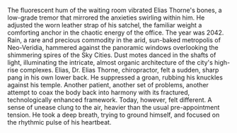 The fluorescent hum of the waiting room vibrated Elias Thorne's bones, a low-grade tremor that mirrored the anxieties swirling within him.  He adjusted the worn leather strap of his satchel, the familiar weight a comforting anchor in the chaotic energy of the office.  The year was 2042.  Rain, a rare and precious commodity in the arid, sun-baked metropolis of Neo-Veridia, hammered against the panoramic windows overlooking the shimmering spires of the Sky Cities. Dust motes danced in the shafts of light, illuminating the intricate, almost organic architecture of the city's high-rise complexes. Elias, Dr. Elias Thorne, chiropractor, felt a sudden, sharp pang in his own lower back.  He suppressed a groan, rubbing his knuckles against his temple.  Another patient, another set of problems, another attempt to coax the body back into harmony with its fractured, technologically enhanced framework.  Today, however, felt different.  A sense of unease clung to the air, heavier than the usual pre-appointment tension.  He took a deep breath, trying to ground himself, and focused on the rhythmic pulse of his heartbeat.
